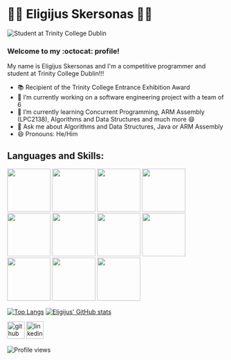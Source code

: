 # 👨‍💻 Eligijus Skersonas 👨‍💻
![Student at Trinity College Dublin](https://i.imgur.com/69CfB4d.png)
### Welcome to my :octocat: profile!

My name is Eligijus Skersonas and I'm a competitive programmer and student at Trinity College Dublin!!!

- 📚 Recipient of the Trinity College Entrance Exhibition Award
- 🔭 I’m currently working on a software engineering project with a team of 6 
- 🌱 I’m currently learning Concurrent Programming, ARM Assembly (LPC2138), Algorithms and Data Structures and much more 😄
- 💬 Ask me about Algorithms and Data Structures, Java or ARM Assembly
- 😄 Pronouns: He/Him

## Languages and Skills:
<img src="https://upload.wikimedia.org/wikipedia/en/3/30/Java_programming_language_logo.svg" width="100" height="100"> <img src="https://cdn.iconscout.com/icon/free/png-512/c-programming-569564.png" width="100" height="100"> <img src="https://cdn.freebiesupply.com/logos/large/2x/eclipse-11-logo-png-transparent.png" width="100" height="100"> <img src="https://upload.wikimedia.org/wikipedia/commons/thumb/1/1b/R_logo.svg/724px-R_logo.svg.png" width="100" height="100"> <img src="https://upload.wikimedia.org/wikipedia/commons/thumb/9/9a/Visual_Studio_Code_1.35_icon.svg/1024px-Visual_Studio_Code_1.35_icon.svg.png" width="100" height="100"> <img src="https://upload.wikimedia.org/wikipedia/commons/thumb/6/61/HTML5_logo_and_wordmark.svg/512px-HTML5_logo_and_wordmark.svg.png" width="100" height="100"> <img src="https://upload.wikimedia.org/wikipedia/commons/thumb/d/d5/CSS3_logo_and_wordmark.svg/1200px-CSS3_logo_and_wordmark.svg.png" width="100" height="100"> <img src="https://upload.wikimedia.org/wikipedia/commons/thumb/9/99/Unofficial_JavaScript_logo_2.svg/1024px-Unofficial_JavaScript_logo_2.svg.png" width="100" height="100"> <img src="https://upload.wikimedia.org/wikipedia/commons/thumb/9/9d/Xml_logo.svg/1280px-Xml_logo.svg.png" width="100" height="100"> <img src="https://upload.wikimedia.org/wikipedia/commons/thumb/d/d5/UML_logo.svg/400px-UML_logo.svg.png" width="100" height="100"> <img src="https://reposcope.com/media/unknown/none/scalable/basex.svg" width="100" height="100"> 


   

[![Top Langs](https://github-readme-stats.vercel.app/api/top-langs/?username=eli-scorpio&langs_count=3&theme=radical)](https://github.com/eli-scorpio/github-readme-stats)
[![Eligijus' GitHub stats](https://github-readme-stats.vercel.app/api?username=eli-scorpio&theme=radical)](https://github.com/eli-scorpio/github-readme-stats)

[<img src='https://cdn.jsdelivr.net/npm/simple-icons@3.0.1/icons/github.svg' alt='github' height='40'>](https://github.com/eli-scorpio)  [<img src='https://cdn.jsdelivr.net/npm/simple-icons@3.0.1/icons/linkedin.svg' alt='linkedin' height='40'>](https://www.linkedin.com/in/eligijus-skersonas/)  

![Profile views](https://gpvc.arturio.dev/eli-scorpio)  
